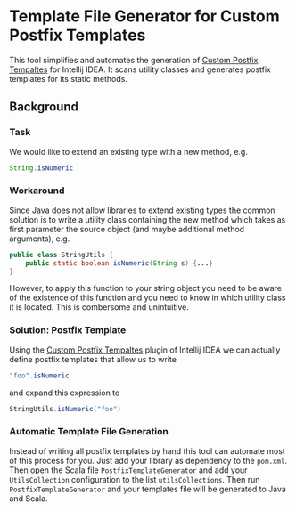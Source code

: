 # Template File Generator for Custom Postfix Templates
This tool simplifies and automates the generation of [Custom Postfix Tempaltes](https://github.com/xylo/intellij-postfix-templates) for Intellij IDEA.  It scans utility classes and generates postfix templates for its static methods.

## Background

### Task

We would like to extend an existing type with a new method, e.g.
```java
String.isNumeric
```

### Workaround

Since Java does not allow libraries to extend existing types the common solution is to write a utility class containing the new method which takes as first parameter the source object (and maybe additional method arguments), e.g.
```java
public class StringUtils {
    public static boolean isNumeric(String s) {...}
}
```

However, to apply this function to your string object you need to be aware of the existence of this function and you need to know in which utility class it is located.  This is combersome and unintuitive.

### Solution: Postfix Template

Using the [Custom Postfix Tempaltes](https://github.com/xylo/intellij-postfix-templates) plugin of Intellij IDEA we can actually define postfix templates that allow us to write
```java
"foo".isNumeric
```

and expand this expression to
```java
StringUtils.isNumeric("foo")
```

### Automatic Template File Generation

Instead of writing all postfix templates by hand this tool can automate most of this process for you.
Just add your library as dependency to the `pom.xml`.
Then open the Scala file `PostfixTemplateGenerator` and add your `UtilsCollection` configuration to the list `utilsCollections`.
Then run `PostfixTemplateGenerator` and your templates file will be generated to Java and Scala.
